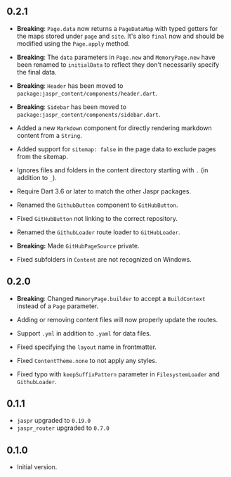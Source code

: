 ## 0.2.1

- **Breaking**: `Page.data` now returns a `PageDataMap` with typed getters for
  the maps stored under `page` and `site`.
  It's also `final` now and should be modified using the `Page.apply` method.
- **Breaking**: The `data` parameters in `Page.new` and `MemoryPage.new` have been
  renamed to `initialData` to reflect they don't necessarily specify the final data.
- **Breaking**: `Header` has been moved to `package:jaspr_content/components/header.dart`.
- **Breaking**: `Sidebar` has been moved to `package:jaspr_content/components/sidebar.dart`.

- Added a new `Markdown` component for directly rendering markdown content from a `String`.
- Added support for `sitemap: false` in the page data to exclude pages from the sitemap.
- Ignores files and folders in the content directory starting with `.` (in addition to `_`).
- Require Dart 3.6 or later to match the other Jaspr packages.

- Renamed the `GithubButton` component to `GitHubButton`.
- Fixed `GitHubButton` not linking to the correct repository.
- Renamed the `GithubLoader` route loader to `GitHubLoader`.
- **Breaking:** Made `GitHubPageSource` private.
- Fixed subfolders in `Content` are not recognized on Windows.

## 0.2.0

- **Breaking**: Changed `MemoryPage.builder` to accept a `BuildContext` instead of a `Page` parameter.

- Adding or removing content files will now properly update the routes.
- Support `.yml` in addition to `.yaml` for data files.
- Fixed specifying the `layout` name in frontmatter.
- Fixed `ContentTheme.none` to not apply any styles.
- Fixed typo with `keepSuffixPattern` parameter in `FilesystemLoader` and `GithubLoader`.

## 0.1.1

- `jaspr` upgraded to `0.19.0`
- `jaspr_router` upgraded to `0.7.0`

## 0.1.0

- Initial version.
